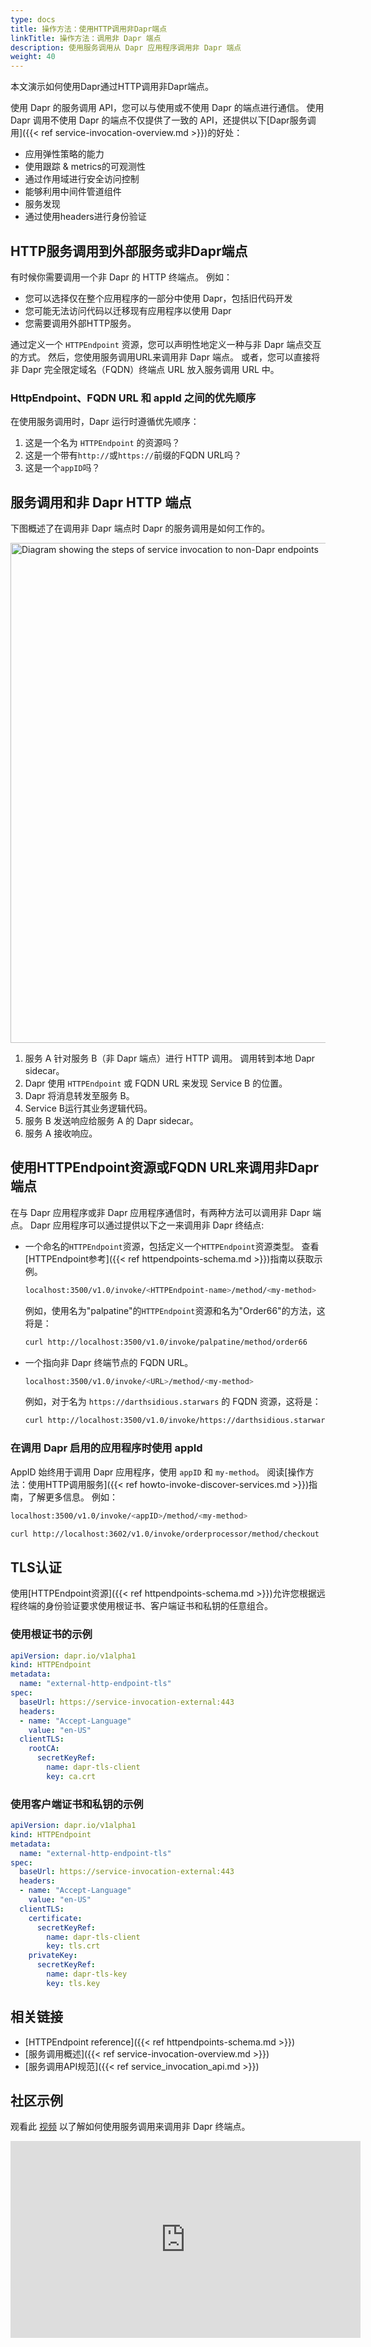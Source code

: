 ```yaml
---
type: docs
title: 操作方法：使用HTTP调用非Dapr端点
linkTitle: 操作方法：调用非 Dapr 端点
description: 使用服务调用从 Dapr 应用程序调用非 Dapr 端点
weight: 40
---
```


本文演示如何使用Dapr通过HTTP调用非Dapr端点。

使用 Dapr 的服务调用 API，您可以与使用或不使用 Dapr 的端点进行通信。 使用 Dapr 调用不使用 Dapr 的端点不仅提供了一致的 API，还提供以下[Dapr服务调用]({{< ref service-invocation-overview\.md >}})的好处：

- 应用弹性策略的能力
- 使用跟踪 & metrics的可观测性
- 通过作用域进行安全访问控制
- 能够利用中间件管道组件
- 服务发现
- 通过使用headers进行身份验证

## HTTP服务调用到外部服务或非Dapr端点

有时候你需要调用一个非 Dapr 的 HTTP 终端点。 例如：

- 您可以选择仅在整个应用程序的一部分中使用 Dapr，包括旧代码开发
- 您可能无法访问代码以迁移现有应用程序以使用 Dapr
- 您需要调用外部HTTP服务。

通过定义一个 `HTTPEndpoint` 资源，您可以声明性地定义一种与非 Dapr 端点交互的方式。 然后，您使用服务调用URL来调用非 Dapr 端点。 或者，您可以直接将非 Dapr 完全限定域名（FQDN）终端点 URL 放入服务调用 URL 中。

### HttpEndpoint、FQDN URL 和 appId 之间的优先顺序

在使用服务调用时，Dapr 运行时遵循优先顺序：

1. 这是一个名为 `HTTPEndpoint` 的资源吗？
2. 这是一个带有`http://`或`https://`前缀的FQDN URL吗？
3. 这是一个`appID`吗？

## 服务调用和非 Dapr HTTP 端点

下图概述了在调用非 Dapr 端点时 Dapr 的服务调用是如何工作的。

<img src="/images/service-invocation-overview-non-dapr-endpoint.png" width=800 alt="Diagram showing the steps of service invocation to non-Dapr endpoints">

1. 服务 A 针对服务 B（非 Dapr 端点）进行 HTTP 调用。 调用转到本地 Dapr sidecar。
2. Dapr 使用 `HTTPEndpoint` 或 FQDN URL 来发现 Service B 的位置。
3. Dapr 将消息转发至服务 B。
4. Service B运行其业务逻辑代码。
5. 服务 B 发送响应给服务 A 的 Dapr sidecar。
6. 服务 A 接收响应。

## 使用HTTPEndpoint资源或FQDN URL来调用非Dapr端点

在与 Dapr 应用程序或非 Dapr 应用程序通信时，有两种方法可以调用非 Dapr 端点。 Dapr 应用程序可以通过提供以下之一来调用非 Dapr 终结点:

- 一个命名的`HTTPEndpoint`资源，包括定义一个`HTTPEndpoint`资源类型。 查看[HTTPEndpoint参考]({{< ref httpendpoints-schema.md >}})指南以获取示例。

  ```sh
  localhost:3500/v1.0/invoke/<HTTPEndpoint-name>/method/<my-method>
  ```

  例如，使用名为"palpatine"的`HTTPEndpoint`资源和名为"Order66"的方法，这将是：

  ```sh
  curl http://localhost:3500/v1.0/invoke/palpatine/method/order66
  ```

- 一个指向非 Dapr 终端节点的 FQDN URL。

  ```sh
  localhost:3500/v1.0/invoke/<URL>/method/<my-method>
  ```

  例如，对于名为 `https://darthsidious.starwars` 的 FQDN 资源，这将是：

  ```sh
  curl http://localhost:3500/v1.0/invoke/https://darthsidious.starwars/method/order66
  ```

### 在调用 Dapr 启用的应用程序时使用 appId

AppID 始终用于调用 Dapr 应用程序，使用 `appID` 和 `my-method`。 阅读[操作方法：使用HTTP调用服务]({{< ref howto-invoke-discover-services.md >}})指南，了解更多信息。 例如：

```sh
localhost:3500/v1.0/invoke/<appID>/method/<my-method>
```

```sh
curl http://localhost:3602/v1.0/invoke/orderprocessor/method/checkout
```

## TLS认证

使用[HTTPEndpoint资源]({{< ref httpendpoints-schema.md >}})允许您根据远程终端的身份验证要求使用根证书、客户端证书和私钥的任意组合。

### 使用根证书的示例

```yaml
apiVersion: dapr.io/v1alpha1
kind: HTTPEndpoint
metadata:
  name: "external-http-endpoint-tls"
spec:
  baseUrl: https://service-invocation-external:443
  headers:
  - name: "Accept-Language"
    value: "en-US"
  clientTLS:
    rootCA:
      secretKeyRef:
        name: dapr-tls-client
        key: ca.crt
```

### 使用客户端证书和私钥的示例

```yaml
apiVersion: dapr.io/v1alpha1
kind: HTTPEndpoint
metadata:
  name: "external-http-endpoint-tls"
spec:
  baseUrl: https://service-invocation-external:443
  headers:
  - name: "Accept-Language"
    value: "en-US"
  clientTLS:
    certificate:
      secretKeyRef:
        name: dapr-tls-client
        key: tls.crt
    privateKey:
      secretKeyRef:
        name: dapr-tls-key
        key: tls.key
```

## 相关链接

- [HTTPEndpoint reference]({{< ref httpendpoints-schema.md >}})
- [服务调用概述]({{< ref service-invocation-overview\.md >}})
- [服务调用API规范]({{< ref service_invocation_api.md >}})

## 社区示例

观看此 [视频](https://youtu.be/BEXJgLsO4hA?t=364) 以了解如何使用服务调用来调用非 Dapr 终端点。

<div class="embed-responsive embed-responsive-16by9">
<iframe width="560" height="315" src="https://www.youtube-nocookie.com/embed/BEXJgLsO4hA?t=364" frameborder="0" allow="accelerometer; autoplay; clipboard-write; encrypted-media; gyroscope; picture-in-picture" allowfullscreen></iframe>
</div>
